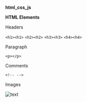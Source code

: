 **html_css_js** 

**HTML Elements**

Headers

```<h1><h1>``` ```<h2><h2>``` ```<h3><h3>``` ```<h4><h4>```

Paragraph

```<p></p>```

Comments

```<!-- -->```

Images

<img src="https://upload.wikimedia.org/wikipedia/commons/4/46/Logo-psp.png" alt="text">